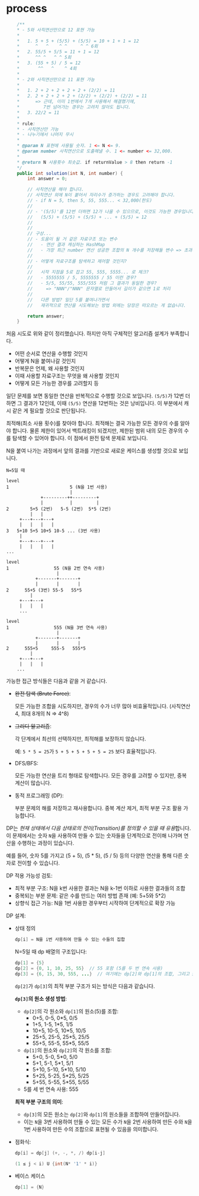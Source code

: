 # process

```java
    /**
    * - 5와 사칙연산만으로 12 표현 가능
    *
    *   1. 5 + 5 + (5/5) + (5/5) = 10 + 1 + 1 = 12
    *      ^   ^    ^ ^     ^ ^ 6회
    *   2. 55/5 + 5/5 = 11 + 1 = 12
    *      ^^ ^   ^ ^ 5회
    *   3. (55 + 5) / 5 = 12
    *       ^^   ^    ^ 4회
    *
    * - 2와 사칙연산만으로 11 표현 가능
    *
    *   1. 2 + 2 + 2 + 2 + 2 + (2/2) = 11
    *   2. 2 + 2 + 2 + 2 + (2/2) + (2/2) + (2/2) = 11
    *      => 근데, 이미 1번에서 7개 사용해서 해결했기에,
    *         7번 넘어가는 경우는 고려치 않아도 됩니다.
    *   3. 22/2 = 11
    *
    * rule:
    * - 사칙연산만 가능
    * - 나누기에서 나머지 무시
    *
    * @param N 표현에 사용될 숫자. 1 <= N <= 9.
    * @param number 사칙연산으로 도출해낼 수. 1 <= number <= 32,000.
    *
    * @return N 사용횟수 최솟값. if returnValue > 8 then return -1
    */
    public int solution(int N, int number) {
        int answer = 0;

        // 사칙연산을 해야 합니다.
        // 사칙연산 외에 N이 붙어서 자리수가 증가하는 경우도 고려해야 합니다.
        // - if N = 5, then 5, 55, 555... < 32,000(한도)
        //
        // - '(5/5)'를 12번 더하면 12가 나올 수 있으므로, 이것도 가능한 경우입니다.
        //   (5/5) + (5/5) + (5/5) + ... + (5/5) = 12
        //
        //
        // 구상...
        // - 도움이 될 거 같은 자료구조 또는 변수
        //   - 연산 결과 캐싱하는 HashMap
        //   - 가장 최근 number 연산 성공한 조합의 N 개수를 저장해둘 변수 => 초과시 백트래킹
        //
        // - 어떻게 자료구조를 탐색하고 제어할 것인지?
        //
        //   시작 지점을 5로 잡고 55, 555, 5555... 로 체크?
        //   - 5555555 / 5, 5555555 / 55 이런 경우?
        //   - 5/5, 55/55, 555/555 처럼 그 결과가 동일한 경우?
        //     => "NNN"/"NNN" 문자열로 만들어서 길이가 같으면 1로 처리
        //
        //   다른 방법? 일단 5를 붙여나가면서
        //   재귀적으로 연산을 시도해보는 방법 외에는 당장은 떠오르는 게 없습니다.

        return answer;
    }
```

처음 시도로 위와 같이 정리했습니다.
하지만 아직 구체적인 알고리즘 설계가 부족합니다.
- 어떤 순서로 연산을 수행할 것인지
- 어떻게 N을 붙여나갈 것인지
- 반복문은 언제, 왜 사용할 것인지
- 이때 사용할 자료구조는 무엇을 왜 사용할 것인지
- 어떻게 모든 가능한 경우를 고려할지 등

일단 문제를 보면 동일한 연산을 반복적으로 수행할 것으로 보입니다.
`(5/5)`가 12번 더하면 그 결과가 12인데, 이때 `(5/5)` 연산을 12번하는 것은 낭비입니다.
이 부분에서 캐시 같은 게 필요할 것으로 판단됩니다.

최적해(최소 사용 횟수)를 찾아야 합니다. 최적해는 결국 가능한 모든 경우의 수를 알아야 합니다.
물론 제한이 있어서 백트래킹이 되겠지만, 제한된 범위 내의 모든 경우의 수를 탐색할 수 있어야 합니다.
이 점에서 완전 탐색 문제로 보입니다.

N을 붙여 나가는 과정에서 앞의 결과를 기반으로 새로운 케이스를 생성할 것으로 보입니다.

```plaintext
N=5일 때

level
1                       5 (N을 1번 사용)
                        |
             +---------++---------+
             |          |         |
2        5+5 (2번)   5-5 (2번)  5*5 (2번)
         |   |
     +---+---+---+
     |   |   |   |
3   5+10 5+5 10+5 10-5 ... (3번 사용)
     |
     +---+---+---+
     |   |   |   |
...

level
1                 55 (N을 2번 연속 사용)
                   |
           +-------+-------+
           |       |       |
2      55+5 (3번) 55-5   55*5
         |
     +---+---+
     |   |   |
     ...

level
1                 555 (N을 3번 연속 사용)
                   |
           +-------+-------+
           |       |       |
2      555+5     555-5   555*5
         |
     +---+---+
     |   |   |
    ...

```

가능한 접근 방식들은 다음과 같을 거 같습니다.
- ~~완전 탐색 (Brute Force)~~:

    모든 가능한 조합을 시도하지만,
    경우의 수가 너무 많아 비효율적입니다. (사칙연산 4, 최대 8개의 N => 4^8)

- ~~그리디 알고리즘~~:

    각 단계에서 최선의 선택하지만, 최적해를 보장하지 않습니다.

    예: `5 * 5 = 25`가 `5 + 5 + 5 + 5 + 5 = 25` 보다 효율적입니다.

- DFS/BFS:

    모든 가능한 연산을 트리 형태로 탐색합니다.
    모든 경우를 고려할 수 있지만, 중복 계산이 많습니다.

- 동적 프로그래밍 (DP):

    부분 문제의 해를 저장하고 재사용합니다.
    중복 계산 제거, 최적 부분 구조 활용 가능합니다.

DP는 *현재 상태에서 다음 상태로의 전이(Transition)를 정의할 수 있을 때 유용*합니다.
이 문제에서는 숫자 `N`을 사용하여 만들 수 있는 숫자들을 단계적으로 전이해 나가며 연산을 수행하는 과정이 있습니다.

예를 들어, 숫자 5를 가지고 (5 + 5), (5 * 5), (5 / 5) 등의 다양한 연산을 통해 다른 숫자로 전이할 수 있습니다.

DP 적용 가능성 검토:
- 최적 부분 구조: N을 k번 사용한 결과는 N을 k-1번 이하로 사용한 결과들의 조합
- 중복되는 부분 문제: 같은 수를 만드는 여러 방법 존재 (예: 5+5와 5*2)
- 상향식 접근 가능: N을 1번 사용한 경우부터 시작하여 단계적으로 확장 가능

DP 설계:
- 상태 정의

    ```java
    dp[i] = N을 i번 사용하여 만들 수 있는 수들의 집합
    ```

    N=5일 때 dp 배열의 구조입니다:

    ```java
    dp[1] = {5}
    dp[2] = {0, 1, 10, 25, 55}  // 55 포함 (5를 두 번 연속 사용)
    dp[3] = {6, 15, 30, 555, ...}  // 여기에는 dp[2]와 dp[1]의 조합, 그리고 555가 포함됩니다.
    ```

    `dp[2]`가 `dp[3]`의 최적 부분 구조가 되는 방식은 다음과 같습니다.

    **`dp[3]`의 원소 생성 방법**:
    - `dp[2]`의 각 원소와 `dp[1]`의 원소(5)를 조합:
        - 0+5, 0-5, 0*5, 0/5
        - 1+5, 1-5, 1*5, 1/5
        - 10+5, 10-5, 10*5, 10/5
        - 25+5, 25-5, 25*5, 25/5
        - 55+5, 55-5, 55*5, 55/5
    - `dp[1]`의 원소와 `dp[2]`의 각 원소를 조합:
        - 5+0, 5-0, 5*0, 5/0
        - 5+1, 5-1, 5*1, 5/1
        - 5+10, 5-10, 5*10, 5/10
        - 5+25, 5-25, 5*25, 5/25
        - 5+55, 5-55, 5*55, 5/55
    - 5를 세 번 연속 사용: 555

    **최적 부분 구조의 의미**:
    - `dp[3]`의 모든 원소는 `dp[2]`와 `dp[1]`의 원소들을 조합하여 만들어집니다.
    - 이는 `N`을 3번 사용하여 만들 수 있는 모든 수가 `N`을 2번 사용하여 만든 수와 `N`을 1번 사용하여 만든 수의 조합으로 표현될 수 있음을 의미합니다.

- 점화식:

    ```java
    dp[i] = dp[j] (+, -, *, /) dp[i-j]

    (1 ≤ j < i) U {int(N* '1' * i)}
    ```

- 베이스 케이스

    ```java
    dp[1] = {N}
    ```
